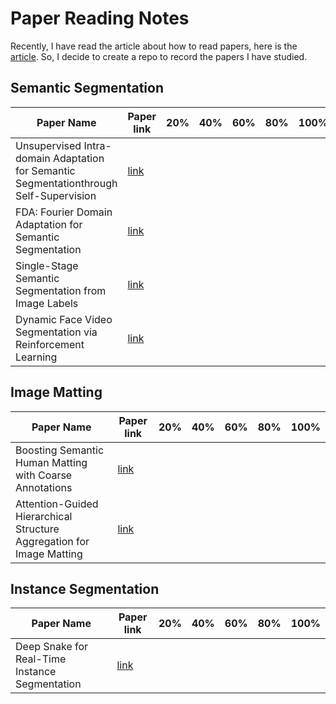 # Paper Reading Notes
Recently, I have read the article about how to read papers, here is the [article](https://zhuanlan.zhihu.com/p/155723902). 
So, I decide to create a repo to record the papers I have studied.

## Semantic Segmentation

| Paper Name | Paper link | 20% | 40% | 60% | 80% | 100% |
| ---------- | --- | --- | --- | --- | --- | --- |
| Unsupervised Intra-domain Adaptation for Semantic Segmentationthrough Self-Supervision | [link](https://openaccess.thecvf.com/content_CVPR_2020/papers/Pan_Unsupervised_Intra-Domain_Adaptation_for_Semantic_Segmentation_Through_Self-Supervision_CVPR_2020_paper.pdf) |  |  |  |  |  |
| FDA: Fourier Domain Adaptation for Semantic Segmentation | [link](https://openaccess.thecvf.com/content_CVPR_2020/papers/Yang_FDA_Fourier_Domain_Adaptation_for_Semantic_Segmentation_CVPR_2020_paper.pdf) |  |  |  |  |  |
| Single-Stage Semantic Segmentation from Image Labels | [link](https://openaccess.thecvf.com/content_CVPR_2020/papers/Araslanov_Single-Stage_Semantic_Segmentation_From_Image_Labels_CVPR_2020_paper.pdf) |  |  |  |  |  |
| Dynamic Face Video Segmentation via Reinforcement Learning | [link](https://openaccess.thecvf.com/content_CVPR_2020/papers/Wang_Dynamic_Face_Video_Segmentation_via_Reinforcement_Learning_CVPR_2020_paper.pdf) |  |  |  |  |  |

## Image Matting

| Paper Name | Paper link | 20% | 40% | 60% | 80% | 100% |
| --- | --- | --- | --- | --- | --- | --- |
| Boosting Semantic Human Matting with Coarse Annotations | [link](https://openaccess.thecvf.com/content_CVPR_2020/papers/Liu_Boosting_Semantic_Human_Matting_With_Coarse_Annotations_CVPR_2020_paper.pdf) |  |  |  |  |  |
| Attention-Guided Hierarchical Structure Aggregation for Image Matting | [link](https://openaccess.thecvf.com/content_CVPR_2020/papers/Qiao_Attention-Guided_Hierarchical_Structure_Aggregation_for_Image_Matting_CVPR_2020_paper.pdf) |  |  |  |  |  |

## Instance Segmentation
| Paper Name | Paper link | 20% | 40% | 60% | 80% | 100% |
| ---------- | --- | --- | --- | --- | --- | --- |
| Deep Snake for Real-Time Instance Segmentation | [link](https://openaccess.thecvf.com/content_CVPR_2020/papers/Peng_Deep_Snake_for_Real-Time_Instance_Segmentation_CVPR_2020_paper.pdf) |  |  |  |  |  |